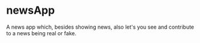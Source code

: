 # newsApp
 A news app which, besides showing news, also let's you see and contribute to a news being real or fake.
